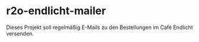 # r2o-endlicht-mailer

Dieses Projekt soll regelmäßig E-Mails zu den Bestellungen im Café Endlicht versenden.
